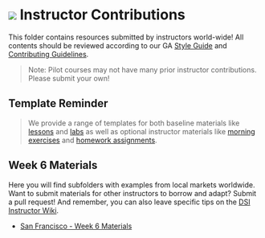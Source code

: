 # ![](https://ga-dash.s3.amazonaws.com/production/assets/logo-9f88ae6c9c3871690e33280fcf557f33.png) Instructor Contributions

This folder contains resources submitted by instructors world-wide! All contents should be reviewed according to our GA [Style Guide](../../../../templates/styleguide.md) and [Contributing Guidelines](../../../../contributing.md).

> Note: Pilot courses may not have many prior instructor contributions. Please submit your own!

## Template Reminder
> We provide a range of templates for both baseline materials like [lessons](../../../../templates/baseline-lessons/template-lesson.md) and [labs](../../../../templates/baseline-labs/template-lab.md) as well as optional instructor materials like [morning exercises](../../../../templates/instructor-morning-exercises/template-morning-exercise.md) and [homework assignments](../../../../templates/instructor-homework/template-homework.md).

## Week 6 Materials

Here you will find subfolders with examples from local markets worldwide. Want to submit materials for other instructors to borrow and adapt? Submit a pull request! And remember, you can also leave specific tips on the [DSI Instructor Wiki](https://github.com/generalassembly-studio/dsi-course-materials/wiki).


- [San Francisco - Week 6 Materials](./SF-DSI-1/)
